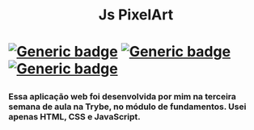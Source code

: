 <h1 align="center">Js PixelArt <h1>

[![Generic badge](https://img.shields.io/badge/Develop-HTML-red?style=for-the-badge&logo=appveyor)](https://shields.io/)
[![Generic badge](https://img.shields.io/badge/Develop-CSS-blue?style=for-the-badge&logo=appveyor)](https://shields.io/)
[![Generic badge](https://img.shields.io/badge/Develop-JavaScript-yellow?style=for-the-badge&logo=appveyor)](https://shields.io/)
 
<h3>Essa aplicação web foi desenvolvida por mim na terceira semana de aula na Trybe, no módulo de fundamentos. Usei apenas HTML, CSS e JavaScript.</h3>

